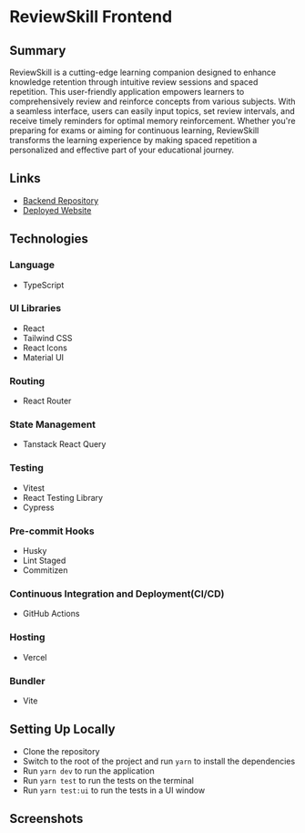 # ReviewSkill Frontend

## Summary

ReviewSkill is a cutting-edge learning companion designed to enhance knowledge retention through intuitive review sessions and spaced repetition. This user-friendly application empowers learners to comprehensively review and reinforce concepts from various subjects.
With a seamless interface, users can easily input topics, set review intervals, and receive timely reminders for optimal memory reinforcement. Whether you're preparing for exams or aiming for continuous learning, ReviewSkill transforms the learning experience by making spaced repetition a personalized and effective part of your educational journey.

## Links

- [Backend Repository](https://github.com/apella1/reviewskill)
- [Deployed Website](https://review-skill.vercel.app/)

## Technologies

### Language

- TypeScript

### UI Libraries

- React
- Tailwind CSS
- React Icons
- Material UI

### Routing

- React Router

### State Management

- Tanstack React Query

### Testing

- Vitest
- React Testing Library
- Cypress

### Pre-commit Hooks

- Husky
- Lint Staged
- Commitizen

### Continuous Integration and Deployment(CI/CD)

- GitHub Actions

### Hosting

- Vercel

### Bundler

- Vite

## Setting Up Locally

- Clone the repository
- Switch to the root of the project and run `yarn` to install the dependencies
- Run `yarn dev` to run the application
- Run `yarn test` to run the tests on the terminal
- Run `yarn test:ui` to run the tests in a UI window

## Screenshots
